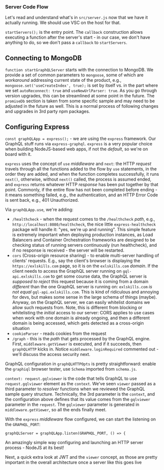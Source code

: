 ### Server Code Flow

Let's read and understand what's in `src/server.js` now that we have it actually running. We should use VSC on the host for that.

`startServers();` is the entry point. The `callback` construction allows executing a function after the server's start - in our case, we don't have anything to do, so we don't pass a `callback` to `startServers`.

## Connecting to MongoDB

`function startGraphQLServer` starts with the connection to MongoDB. We provide a set of common parameters to `mongoose`, some of which are *workaround* addressing current state of the product, e.g., `mongoose.set('useCreateIndex', true);` is set by itself vs. in the part where we set `autoReconnect: true` and `useNewUrlParser: true`. As you go through version upgrades, this can be streamlined at some point in the future. The `promiseDb` section is taken from some specific sample and may need to be adjusted in the future as well. This is a normal process of following changes and upgrades in 3rd party npm packages.

## Configuring Express

`const graphQLApp = express();` - we are using the `express` framework. Our GraphQL stuff runs via `express-graphql`. `express` is a very popular choice when building NodeJS-based web apps, if not the *default*, so we're on board with it.

`express` uses the concept of `use` *middleware* and `next`: the HTTP *request* travels through all the functions added to the flow by `use` statements, in the order they are added, and when the function completes successfully, it runs `next()`, otherwise, without `next()` called, the process is assumed ended, and `express` returns whatever HTTP *response* has been put together by that point. Commonly, if the entire flow has not been completed before ending - it means something failed, e.g., the authentication, and an HTTP Error Code is sent back, e.g., 401 Unauthorized.

Via `graphQLApp.use`, we're adding:

- `/healthcheck` - when the request comes to the `/healthcheck` *path*, e.g., `http://localhost:8080/healthcheck`, the nice little `express-healthcheck` package will handle it: "yes, we're up and running". This simple feature is extremely important when deploying production instances, as Load Balancers and Container Orchestration frameworks are designed to be checking status of running servers continuously (run healthcheck), and if no response is received - the server will be restarted.  
- `cors` (Cross-origin resource sharing) - to enable multi-server handling of clients' requests. E.g., say the client's browser is displaying the `https://exlskills.com` page, so it is on the `exlskills.com` *domain*. If the client needs to access the GraphQL server running on `gql-api.exlskills.com` to get some course data, the GraphQL server is *supposed to reject* this request because it is coming from a domain *different* than the one GraphQL server is running on: `exlskills.com` *is not equal* `gql-api.exlskills.com`. This is kind of ridiculous and annoying for devs, but makes some sense in the large schema of things (maybe). Anyway, on the GraphQL server, we can easily whitelist domains we allow such requests from. Note, this is different from blocking or whitelisting the *initial* access to our server: CORS applies to use cases when work with one domain is already ongoing, and then a different domain is being accessed, which gets detected as a cross-origin situation
- `cookieParser` - reads cookies from the request
- `/graph` - this is the *path* that gets processed by the GraphQL engine. First, `middleware.getViewer` is executed, and if it succeeds, then `graphQLHTTP` kicks in. Notice `middleware.loginRequired` commented out - we'll discuss the access security next.

GraphQL configuration in `graphQLHTTPOpts` is pretty straightforward: enable the `graphiql` browser tester, use `Schema` imported from `schema.js`. 

`context: request.gqlviewer` is the code that tells GraphQL to use `request.gqlviewer` element as the `context`. We've seen `viewer` passed as a third parameter to *resolver* functions when we reviewed the GraphQL sample query structure. Technically, the 3rd parameter is the `context`, and the configuration above defines that its value comes from the `gqlviewer` parameter in the `request`. The `gqlviewer` parameter is generated in `middleware.getViewer`, so all the ends finally meet.

With the `express` *middleware* flow configured, we can start the listening on the `GRAPHQL_PORT`:
```
graphQLServer = graphQLApp.listen(GRAPHQL_PORT, () => {
```
 
An amazingly simple way configuring and launching an HTTP server process - NodeJS at its best!

Next, a quick extra look at JWT and the `viewer` concept, as those are pretty important in the overall architecture once a server like this goes live

